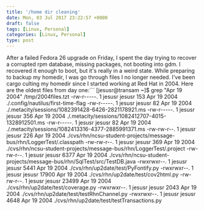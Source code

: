 ```yaml
---
title: '/home dir cleaning'
date: Mon, 03 Jul 2017 23:22:57 +0000
draft: false
tags: [Linux, Personal]
categories: [Linux, Personal]
type: post
---
```


After a failed Fedora 26 upgrade on Friday, I spent the day trying to recover a corrupted rpm database, missing packages, not booting into gdm. I recovered it enough to boot, but it's really in a weird state. While preparing to backup my homedir, I was go through files I no longer needed. I've been cargo culting my homedir since I started working at Red Hat in 2004. Here are the oldest files from day one:```
\[jesusr@transam ~\]$ grep "Apr 19  2004" /tmp/2004files.tzt 
-rw-r-----. 1 jesusr jesusr 153 Apr 19  2004 ./.config/nautilus/first-time-flag
-rw-r-----. 1 jesusr jesusr 82 Apr 19  2004 ./.metacity/sessions/1082391428-6426-2821178921.ms
-rw-r-----. 1 jesusr jesusr 356 Apr 19  2004 ./.metacity/sessions/1082412707-4015-1328912501.ms
-rw-r-----. 1 jesusr jesusr 82 Apr 19  2004 ./.metacity/sessions/1082413316-4377-2885991371.ms
-rw-rw-r--. 1 jesusr jesusr 226 Apr 19  2004 ./cvs/rhn/ncsu-student-projects/message-bus/rhn/LoggerTest/.classpath
-rw-rw-r--. 1 jesusr jesusr 369 Apr 19  2004 ./cvs/rhn/ncsu-student-projects/message-bus/rhn/LoggerTest/.project
-rw-rw-r--. 1 jesusr jesusr 6377 Apr 19  2004 ./cvs/rhn/ncsu-student-projects/message-bus/rhn/SqlTest/src/TestDB.java
-rwxrwxr--. 1 jesusr jesusr 5441 Apr 19  2004 ./cvs/rhn/up2date/test/PyFontify.py
-rwxrwxr--. 1 jesusr jesusr 17900 Apr 19  2004 ./cvs/rhn/up2date/test/cov2html.py
-rw-rw-r--. 1 jesusr jesusr 23499 Apr 19  2004 ./cvs/rhn/up2date/test/coverage.py
-rwxrwxr--. 1 jesusr jesusr 2043 Apr 19  2004 ./cvs/rhn/up2date/test/testRhnChannel.py
-rwxrwxr--. 1 jesusr jesusr 4648 Apr 19  2004 ./cvs/rhn/up2date/test/testTransactions.py

```Go through my homedir is like a digital archaeological dig :)